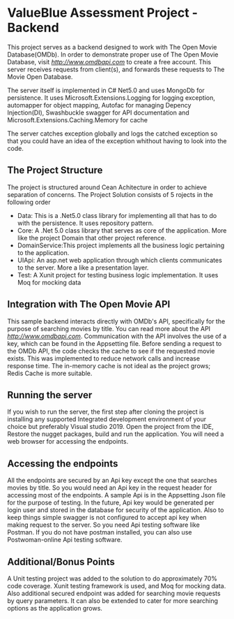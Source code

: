 # ValueBlue Assessment Project - Backend

This project serves as a  backend designed to work with The Open Movie Database(OMDb). In order to demonstrate proper use of The Open Movie Database, visit *http://www.omdbapi.com* to create a free account. This server receives requests from client(s), and forwards these requests to The Movie Open Database.

The server itself is implemented in C# Net5.0 and uses MongoDb for persistence. It uses Microsoft.Extensions.Logging for logging exception, automapper for object mapping, Autofac for managing Depency Injection(DI), Swashbuckle swagger for API documentation and Microsoft.Extensions.Caching.Memory for cache

The server catches exception globally and logs the catched exception so that you could have an idea of the exception whithout having to look into the code.

## The Project Structure
The project is structured around Cean Achitecture in order to achieve separation of concerns. The Project Solution consists of 5 rojects in the following order
- Data: This is a .Net5.0 class library for implementing all that has to do with the persistence. It uses repository pattern.
- Core: A .Net 5.0 class library that serves as core of the application. More like the project Domain that other project reference.
- DomainService:This project implements all the business logic pertaining to the application.
- UIApi: An asp.net web application through which clients communicates to the server. More a like a presentation layer.
- Test: A Xunit project for testing business logic implementation. It uses Moq for mocking data

## Integration with The Open Movie API
This sample backend interacts directly with OMDb's API, specifically for the purpose of searching movies by title. You can read more about the API *http://www.omdbapi.com*.
Communication with the API involves the use of a key, which can be found in the Appsetting file. Before sending a request to the OMDb API, the code checks the cache to see if the requested movie exists. This was implemented to reduce network calls and increase response time.
The in-memory cache is not ideal as the project grows; Redis Cache is more suitable.

## Running the server
If you wish to run the server, the first step after cloning the project is installing any supported Integrated development environment of your choice but preferably Visual studio 2019.
Open the project from the IDE, Restore the nugget packages, build and run the application. You will need a web browser for accessing the endpoints.

## Accessing the endpoints
All the endpoints are secured by an Api key except the one that searches movies by title. So you would need an Api key in the request header for accessing most of the endpoints. A sample Api is in the Appsetting Json file for the purpose of testing.
In the future, Api key would be generated per login user and stored in the database for security of the application. Also to keep things simple swagger is not configured to accept api key when making request to the server.
So you need Api testing software like Postman. If you do not have postman installed, you can also use Postwoman-online Api testing software.

## Additional/Bonus Points
A Unit testing project was added to the solution to do approximately 70% code coverage. Xunit testing framework is used, and Moq for mocking data.
Also additional secured endpoint was added for searching movie requests by query parameters. It can also be extended to cater for more searching options as the application grows.

